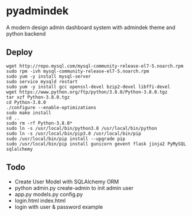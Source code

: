 # pyadmindek
A modern design admin dashboard system with admindek theme and python backend

## Deploy
```
wget http://repo.mysql.com/mysql-community-release-el7-5.noarch.rpm
sudo rpm -ivh mysql-community-release-el7-5.noarch.rpm
sudo yum -y install mysql-server
sudo service mysqld restart
sudo yum -y install gcc openssl-devel bzip2-devel libffi-devel
wget https://www.python.org/ftp/python/3.8.0/Python-3.8.0.tgz
tar xzf Python-3.8.0.tgz
cd Python-3.8.0
./configure --enable-optimizations
sudo make install
cd ..
sudo rm -rf Python-3.8.0*
sudo ln -s /usr/local/bin/python3.8 /usr/local/bin/python
sudo ln -s /usr/local/bin/pip3.8 /usr/local/bin/pip
sudo /usr/local/bin/pip install --upgrade pip
sudo /usr/local/bin/pip install gunicorn gevent flask jinja2 PyMySQL sqlalchemy 
```

## Todo
* Create User Model with SQLAlchemy ORM
* python admin.py create-admin to init admin user
* app.py models.py config.py
* login.html index.html
* login with user & password example
 